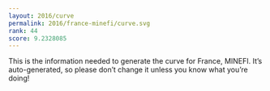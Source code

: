 ```yaml
---
layout: 2016/curve
permalink: 2016/france-minefi/curve.svg
rank: 44
score: 9.2328085
---
```


This is the information needed to generate the curve for France, MINEFI. It’s
auto-generated, so please don’t change it unless you know what you’re
doing!
